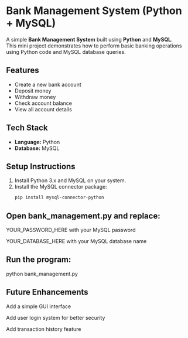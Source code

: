 # Bank Management System (Python + MySQL)

A simple **Bank Management System** built using **Python** and **MySQL**.  
This mini project demonstrates how to perform basic banking operations using Python code and MySQL database queries.

## Features
- Create a new bank account
- Deposit money
- Withdraw money
- Check account balance
- View all account details

## Tech Stack
- **Language:** Python
- **Database:** MySQL

## Setup Instructions
1. Install Python 3.x and MySQL on your system.
2. Install the MySQL connector package:
   ```bash
   pip install mysql-connector-python
## Open bank_management.py and replace:

YOUR_PASSWORD_HERE with your MySQL password

YOUR_DATABASE_HERE with your MySQL database name

## Run the program:
python bank_management.py

## Future Enhancements
Add a simple GUI interface

Add user login system for better security

Add transaction history feature
